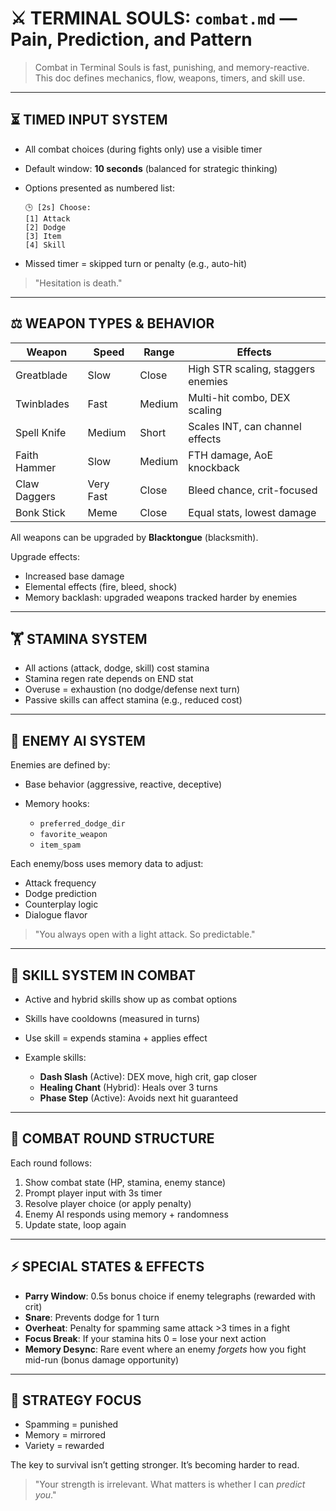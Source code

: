 # ⚔️ TERMINAL SOULS: `combat.md` — Pain, Prediction, and Pattern

> Combat in Terminal Souls is fast, punishing, and memory-reactive.
> This doc defines mechanics, flow, weapons, timers, and skill use.

---

## ⏳ TIMED INPUT SYSTEM

* All combat choices (during fights only) use a visible timer
* Default window: **10 seconds** (balanced for strategic thinking)
* Options presented as numbered list:

  ```
  🕒 [2s] Choose:
  [1] Attack
  [2] Dodge
  [3] Item
  [4] Skill
  ```
* Missed timer = skipped turn or penalty (e.g., auto-hit)

> "Hesitation is death."

---

## ⚖️ WEAPON TYPES & BEHAVIOR

| Weapon       | Speed     | Range  | Effects                            |
| ------------ | --------- | ------ | ---------------------------------- |
| Greatblade   | Slow      | Close  | High STR scaling, staggers enemies |
| Twinblades   | Fast      | Medium | Multi-hit combo, DEX scaling       |
| Spell Knife  | Medium    | Short  | Scales INT, can channel effects    |
| Faith Hammer | Slow      | Medium | FTH damage, AoE knockback          |
| Claw Daggers | Very Fast | Close  | Bleed chance, crit-focused         |
| Bonk Stick   | Meme      | Close  | Equal stats, lowest damage         |

All weapons can be upgraded by **Blacktongue** (blacksmith).

Upgrade effects:

* Increased base damage
* Elemental effects (fire, bleed, shock)
* Memory backlash: upgraded weapons tracked harder by enemies

---

## 🏋️ STAMINA SYSTEM

* All actions (attack, dodge, skill) cost stamina
* Stamina regen rate depends on END stat
* Overuse = exhaustion (no dodge/defense next turn)
* Passive skills can affect stamina (e.g., reduced cost)

---

## 💪 ENEMY AI SYSTEM

Enemies are defined by:

* Base behavior (aggressive, reactive, deceptive)
* Memory hooks:

  * `preferred_dodge_dir`
  * `favorite_weapon`
  * `item_spam`

Each enemy/boss uses memory data to adjust:

* Attack frequency
* Dodge prediction
* Counterplay logic
* Dialogue flavor

> "You always open with a light attack. So predictable."

---

## 🌟 SKILL SYSTEM IN COMBAT

* Active and hybrid skills show up as combat options
* Skills have cooldowns (measured in turns)
* Use skill = expends stamina + applies effect
* Example skills:

  * **Dash Slash** (Active): DEX move, high crit, gap closer
  * **Healing Chant** (Hybrid): Heals over 3 turns
  * **Phase Step** (Active): Avoids next hit guaranteed

---

## 🔧 COMBAT ROUND STRUCTURE

Each round follows:

1. Show combat state (HP, stamina, enemy stance)
2. Prompt player input with 3s timer
3. Resolve player choice (or apply penalty)
4. Enemy AI responds using memory + randomness
5. Update state, loop again

---

## ⚡ SPECIAL STATES & EFFECTS

* **Parry Window**: 0.5s bonus choice if enemy telegraphs (rewarded with crit)
* **Snare**: Prevents dodge for 1 turn
* **Overheat**: Penalty for spamming same attack >3 times in a fight
* **Focus Break**: If your stamina hits 0 = lose your next action
* **Memory Desync**: Rare event where an enemy *forgets* how you fight mid-run (bonus damage opportunity)

---

## 🥶 STRATEGY FOCUS

* Spamming = punished
* Memory = mirrored
* Variety = rewarded

The key to survival isn’t getting stronger. It’s becoming harder to read.

> "Your strength is irrelevant. What matters is whether I can *predict you*."
